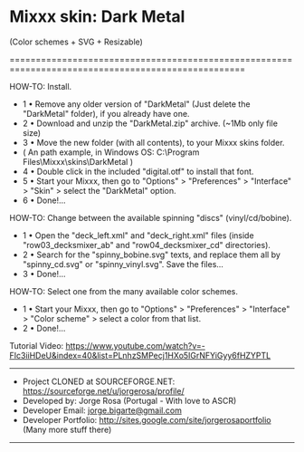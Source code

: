 # Mixxx skin: Dark Metal
(Color schemes + SVG + Resizable)

===================================================================================================

HOW-TO: Install.

- 1 • Remove any older version of "DarkMetal" (Just delete the "DarkMetal" folder), if you already have one.
- 2 • Download and unzip the "DarkMetal.zip" archive. (~1Mb only file size)
- 3 • Move the new folder (with all contents), to your Mixxx skins folder.
- ( An path example, in Windows OS: C:\Program Files\Mixxx\skins\DarkMetal )
- 4 • Double click in the included "digital.otf" to install that font.
- 5 • Start your Mixxx, then go to "Options" > "Preferences" > "Interface" > "Skin" > select the "DarkMetal" option.
- 6 • Done!...

HOW-TO: Change between the available spinning "discs" (vinyl/cd/bobine).

- 1 • Open the "deck_left.xml" and "deck_right.xml" files (inside "row03_decksmixer_ab" and "row04_decksmixer_cd" directories).
- 2 • Search for the "spinny_bobine.svg" texts, and replace them all by "spinny_cd.svg" or "spinny_vinyl.svg". Save the files...
- 3 • Done!...

HOW-TO: Select one from the many available color schemes.

- 1 • Start your Mixxx, then go to "Options" > "Preferences" > "Interface" > "Color scheme" > select a color from that list.
- 2 • Done!...

Tutorial Video: https://www.youtube.com/watch?v=-FIc3iiHDeU&index=40&list=PLnhzSMPecj1HXo5IGrNFYiGyy6fHZYPTL

--------------------------------------------------------------------------------------------------

- Project CLONED at SOURCEFORGE.NET: https://sourceforge.net/u/jorgerosa/profile/
- Developed by: Jorge Rosa (Portugal - With love to ASCR)
- Developer Email: jorge.bigarte@gmail.com
- Developer Portfolio: http://sites.google.com/site/jorgerosaportfolio (Many more stuff there)

--------------------------------------------------------------------------------------------------

